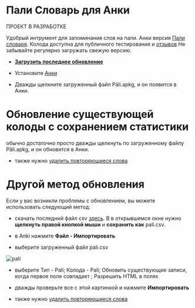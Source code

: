 # Пали Словарь для Анки

ПРОЕКТ В РАЗРАБОТКЕ

Удобрый интрумент для запоминания слов на пали. Анки версия [Пали словаря](https://sasanarakkha.github.io/study-tools/Пали_Словарь/ПалиСловарь.html). Колода доступна для публичного тестирования и [отзывов](https://docs.google.com/forms/d/1iMD9sCSWFfJAFCFYuG9HRIyrr9KFRy0nAOVApM998wM/viewform?usp=pp_url&entry.1433863141=ПалиСловарь)
Не забывайте регулярно загружать свежую версию.

- **[Загрузить последнее обновление](https://github.com/sasanarakkha/study-tools/raw/main/Anki_Decks/%D0%9F%D0%B0%D0%BB%D0%B8_%D0%A1%D0%BB%D0%BE%D0%B2%D0%B0%D1%80%D1%8C_%D0%90%D0%BD%D0%BA%D0%B8/P%C4%81li.apkg)**

- Установите [Анки](https://apps.ankiweb.net/)

- Дважды щелкните загруженный файл Pāli.apkg, и он появится в Анки.

# Обновление существующей колоды с сохранением статистики

обычно достаточно просто дважды щелкнуть по загруженному файлу Pāli.apkg, и он обновится в Анки.

- также нужно [удалить повторяющиеся слова](https://sasanarakkha.github.io/study-tools/Пали_Словарь/тест.html)

# Другой метод обновления

Если у вас возникли проблемы с обновлением, вы можете использовать следующий метод:

- скачать последний файл csv [здесь](https://github.com/sasanarakkha/study-tools/raw/main/Anki_Decks/%D0%9F%D0%B0%D0%BB%D0%B8_%D0%A1%D0%BB%D0%BE%D0%B2%D0%B0%D1%80%D1%8C_%D0%90%D0%BD%D0%BA%D0%B8/%D0%9F%D0%B0%D0%BB%D0%B8_%D0%A1%D0%BB%D0%BE%D0%B2%D0%B0%D1%80%D1%8C.csv). В в открывшемся окне нужно **щелкнуть правой кнопкой мыши** и **сохранить как** pali.csv.

- в Anki нажмите **Файл - Импортировать**

- выберите загруженный файл pali.csv

![pali](https://user-images.githubusercontent.com/39419221/174242620-8d22530f-acf1-4ae2-a983-1017a093ff7c.png)

- выберите Тип - Pali; Колода - Pali; Обновить существующие записи, когда первое поле совпадает ; Разрешить HTML в полях

- дважды проверьте все с этой картинкой и нажмите **Импортировать**

- также нужно [удалить повторяющиеся слова](https://sasanarakkha.github.io/study-tools/Пали_Словарь/тест.html)
